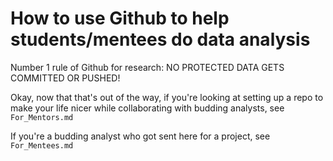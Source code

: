 # How to use Github to help students/mentees do data analysis

Number 1 rule of Github for research: NO PROTECTED DATA GETS COMMITTED OR PUSHED!

Okay, now that that's out of the way, if you're looking at setting up a repo to make your life nicer while collaborating with budding analysts, see `For_Mentors.md`

If you're a budding analyst who got sent here for a project, see `For_Mentees.md`